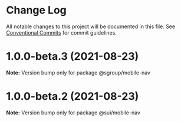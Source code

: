 # Change Log

All notable changes to this project will be documented in this file.
See [Conventional Commits](https://conventionalcommits.org) for commit guidelines.

# 1.0.0-beta.3 (2021-08-23)

**Note:** Version bump only for package @sgroup/mobile-nav





# 1.0.0-beta.2 (2021-08-23)

**Note:** Version bump only for package @sui/mobile-nav
